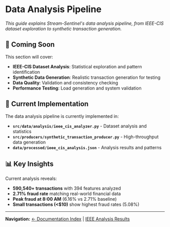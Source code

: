 # Data Analysis Pipeline

*This guide explains Stream-Sentinel's data analysis pipeline, from IEEE-CIS dataset exploration to synthetic transaction generation.*

## 🎯 Coming Soon

This section will cover:

- **IEEE-CIS Dataset Analysis**: Statistical exploration and pattern identification
- **Synthetic Data Generation**: Realistic transaction generation for testing
- **Data Quality**: Validation and consistency checking
- **Performance Testing**: Load generation and system validation

## 🔗 Current Implementation

The data analysis pipeline is currently implemented in:
- **`src/data/analysis/ieee_cis_analyzer.py`** - Dataset analysis and statistics
- **`src/producers/synthetic_transaction_producer.py`** - High-throughput data generation
- **`data/processed/ieee_cis_analysis.json`** - Analysis results and patterns

## 📊 Key Insights

Current analysis reveals:
- **590,540+ transactions** with 394 features analyzed
- **2.71% fraud rate** matching real-world financial data
- **Peak fraud at 8:00 AM** (6.16% vs 2.71% baseline)
- **Small transactions (<$10)** show highest fraud rates (5.08%)

---

**Navigation:** [← Documentation Index](../README.md) | [IEEE Analysis Results](../../data/processed/ieee_cis_analysis.json)